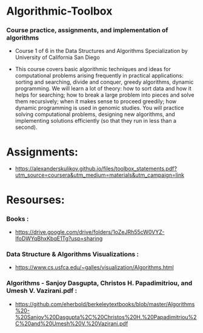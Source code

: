 # Algorithmic-Toolbox

### Course practice, assignments, and implementation of algorithms

- Course 1 of 6 in the Data Structures and Algorithms Specialization
  by University of California San Diego

- This course covers basic algorithmic techniques and ideas for computational problems arising frequently in practical applications: sorting and searching, divide and conquer, greedy algorithms, dynamic programming. We will learn a lot of theory: how to sort data and how it helps for searching; how to break a large problem into pieces and solve them recursively; when it makes sense to proceed greedily; how dynamic programming is used in genomic studies. You will practice solving computational problems, designing new algorithms, and implementing solutions efficiently (so that they run in less than a second).

# Assignments:
- https://alexanderskulikov.github.io/files/toolbox_statements.pdf?utm_source=coursera&utm_medium=materials&utm_campaign=link

# Resourses:

### Books :

- https://drive.google.com/drive/folders/1oZeJRh55cW0VYZ-IfoDWYqBhxKbqE1Tg?usp=sharing

### Data Structure & Algorithms Visualizations :

- https://www.cs.usfca.edu/~galles/visualization/Algorithms.html

### Algorithms - Sanjoy Dasgupta, Christos H. Papadimitriou, and Umesh V. Vazirani.pdf :

- https://github.com/eherbold/berkeleytextbooks/blob/master/Algorithms%20-%20Sanjoy%20Dasgupta%2C%20Christos%20H.%20Papadimitriou%2C%20and%20Umesh%20V.%20Vazirani.pdf
